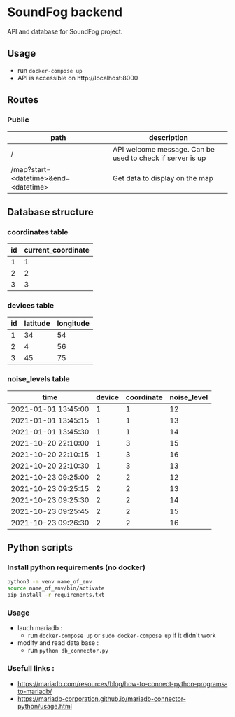 # SoundFog backend

API and database for SoundFog project.

## Usage

- run `docker-compose up`
- API is accessible on http://localhost:8000

## Routes

### Public

| path | description |
|------|-------------|
| /    | API welcome message. Can be used to check if server is up |
| /map?start=\<datetime\>&end=\<datetime\> | Get data to display on the map |


## Database structure

### coordinates table

| id | current_coordinate |
|----|--------------------|
| 1  | 1                  |
| 2  | 2                  |
| 3  | 3                  |

### devices table

| id | latitude | longitude |
|----|----------|-----------|
| 1  | 34       | 54        |
| 2  | 4        | 56        |
| 3  | 45       | 75        |


### noise_levels table

| time                | device | coordinate | noise_level |
|---------------------|--------|------------|-------------|
| 2021-01-01 13:45:00 | 1      | 1          | 12        |
| 2021-01-01 13:45:15 | 1      | 1          | 13        |
| 2021-01-01 13:45:30 | 1      | 1          | 14        |
| 2021-10-20 22:10:00 | 1      | 3          | 15        |
| 2021-10-20 22:10:15 | 1      | 3          | 16        |
| 2021-10-20 22:10:30 | 1      | 3          | 13        |
| 2021-10-23 09:25:00 | 2      | 2          | 12        |
| 2021-10-23 09:25:15 | 2      | 2          | 13        |
| 2021-10-23 09:25:30 | 2      | 2          | 14        |
| 2021-10-23 09:25:45 | 2      | 2          | 15        |
| 2021-10-23 09:26:30 | 2      | 2          | 16        |


## Python scripts

### Install python requirements (no docker)

```bash
python3 -m venv name_of_env
source name_of_env/bin/activate
pip install -r requirements.txt  
```

### Usage

- lauch mariadb :
  - run `docker-compose up` or `sudo docker-compose up` if it didn't work
- modify and read data base : 
  - run `python db_connector.py`
 

### Usefull links : 
- https://mariadb.com/resources/blog/how-to-connect-python-programs-to-mariadb/
- https://mariadb-corporation.github.io/mariadb-connector-python/usage.html
